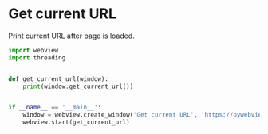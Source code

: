 # Get current URL

Print current URL after page is loaded.

``` python
import webview
import threading


def get_current_url(window):
    print(window.get_current_url())


if __name__ == '__main__':
    window = webview.create_window('Get current URL', 'https://pywebview.flowrl.com/hello')
    webview.start(get_current_url)
```